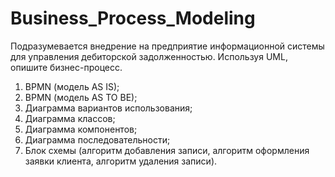# Business_Process_Modeling

Подразумевается внедрение на предприятие информационной системы для управления дебиторской задолженностью.
Используя UML, опишите бизнес-процесс.
1. BPMN (модель AS IS);
2. BPMN (модель AS TO BE);
3. Диаграмма вариантов использования;
4. Диаграмма классов;
5. Диаграмма компонентов;
6. Диаграмма последовательности;
7. Блок схемы (алгоритм добавления записи, алгоритм оформления заявки клиента, алгоритм удаления записи).
